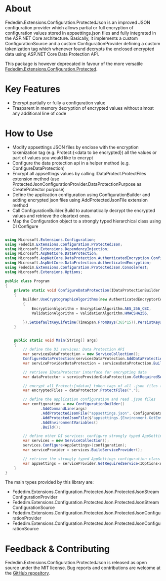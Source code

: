 ﻿# About
Fededim.Extensions.Configuration.ProtectedJson is an improved JSON configuration provider which allows partial or full encryption of configuration values stored in appsettings.json files and fully integrated in the ASP.NET Core architecture. Basically, it implements a custom ConfigurationSource and a custom ConfigurationProvider defining a custom tokenization tag which whenever found decrypts the enclosed encrypted data using ASP.NET Core Data Protection API.

This package is however deprecated in favour of the more versatile [Fededim.Extensions.Configuration.Protected](https://www.nuget.org/packages/Fededim.Extensions.Configuration.Protected).

# Key Features
- Encrypt partially or fully a configuration value
- Trasparent in memory decryption of encrypted values without almost any additional line of code

# How to Use

- Modify appsettings JSON files by enclose with the encryption tokenization tag (e.g. Protect:{<data to be encrypted}) all the values or part of values you would like to encrypt
- Configure the data protection api in a helper method (e.g. ConfigureDataProtection)
- Encrypt all appsettings values by calling IDataProtect.ProtectFiles extension method (use ProtectedJsonConfigurationProvider.DataProtectionPurpose as CreateProtector purpose)
- Define the application configuration using ConfigurationBuilder and adding encrypted json files using AddProtectedJsonFile extension method
- Call ConfigurationBuilder.Build to automatically decrypt the encrypted values and retrieve the cleartext ones.
- Map the Configuration object to a strongly typed hierarchical class using DI Configure

```csharp

using Microsoft.Extensions.Configuration;
using Fededim.Extensions.Configuration.ProtectedJson;
using Microsoft.Extensions.DependencyInjection;
using Microsoft.AspNetCore.DataProtection;
using Microsoft.AspNetCore.DataProtection.AuthenticatedEncryption.ConfigurationModel;
using Microsoft.AspNetCore.DataProtection.AuthenticatedEncryption;
using Fededim.Extensions.Configuration.ProtectedJson.ConsoleTest;
using Microsoft.Extensions.Options;

public class Program
{
    private static void ConfigureDataProtection(IDataProtectionBuilder builder)
    {
        builder.UseCryptographicAlgorithms(new AuthenticatedEncryptorConfiguration
        {
            EncryptionAlgorithm = EncryptionAlgorithm.AES_256_CBC,
            ValidationAlgorithm = ValidationAlgorithm.HMACSHA256,

        }).SetDefaultKeyLifetime(TimeSpan.FromDays(365*15)).PersistKeysToFileSystem(new DirectoryInfo("..\\..\\..\\Keys"));
    }


    public static void Main(String[] args)
    {
        // define the DI services: Data Protection API
        var servicesDataProtection = new ServiceCollection();
        ConfigureDataProtection(servicesDataProtection.AddDataProtection());
        var serviceProviderDataProtection = servicesDataProtection.BuildServiceProvider();

        // retrieve IDataProtector interface for encrypting data
        var dataProtector = serviceProviderDataProtection.GetRequiredService<IDataProtectionProvider>().CreateProtector(ProtectedJsonConfigurationProvider.DataProtectionPurpose);

        // encrypt all Protect:{<data>} token tags of all .json files (must be done before reading the configuration)
        var encryptedFiles = dataProtector.ProtectFiles(".");

        // define the application configuration and read .json files
        var configuration = new ConfigurationBuilder()
                .AddCommandLine(args)
                .AddProtectedJsonFile("appsettings.json", ConfigureDataProtection)
                .AddProtectedJsonFile($"appsettings.{Environment.GetEnvironmentVariable("DOTNETCORE_ENVIRONMENT")}.json", ConfigureDataProtection)
                .AddEnvironmentVariables()
                .Build();

        // define other DI services: configure strongly typed AppSettings configuration class (must be done after having read the configuration)
        var services = new ServiceCollection();
        services.Configure<AppSettings>(configuration);
        var serviceProvider = services.BuildServiceProvider();

        // retrieve the strongly typed AppSettings configuration class
        var appSettings = serviceProvider.GetRequiredService<IOptions<AppSettings>>().Value;
    }
}

```

The main types provided by this library are:

- Fededim.Extensions.Configuration.ProtectedJson.ProtectedJsonStreamConfigurationProvider
- Fededim.Extensions.Configuration.ProtectedJson.ProtectedJsonStreamConfigurationSource
- Fededim.Extensions.Configuration.ProtectedJson.ProtectedJsonConfigurationProvider
- Fededim.Extensions.Configuration.ProtectedJson.ProtectedJsonConfigurationSource

# Feedback & Contributing
Fededim.Extensions.Configuration.ProtectedJson is released as open source under the MIT license. Bug reports and contributions are welcome at the [GitHub repository](https://github.com/fededim/Fededim.Extensions.Configuration.Protected/tree/master/Fededim.Extensions.Configuration.ProtectedJson).